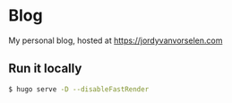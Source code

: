 # Blog

My personal blog, hosted at https://jordyvanvorselen.com

## Run it locally

```bash
$ hugo serve -D --disableFastRender
```
